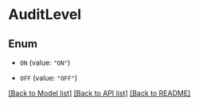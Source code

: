 # AuditLevel

## Enum


* `ON` (value: `"ON"`)

* `OFF` (value: `"OFF"`)


[[Back to Model list]](../README.md#documentation-for-models) [[Back to API list]](../README.md#documentation-for-api-endpoints) [[Back to README]](../README.md)


